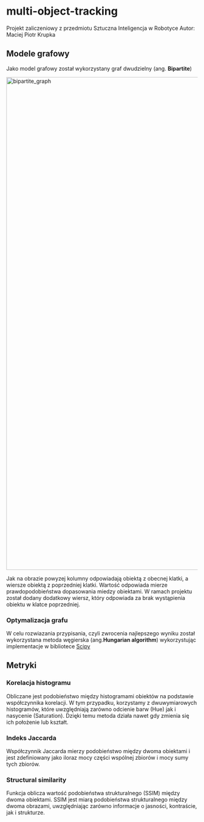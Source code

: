 # multi-object-tracking
Projekt zaliczeniowy z przedmiotu Sztuczna Inteligencja w Robotyce
Autor: Maciej Piotr Krupka

## Modele grafowy
Jako model grafowy został wykorzystany graf dwudzielny (ang. **Bipartite**)

<img width="1293" alt="bipartite_graph" src="https://github.com/macnack/multi-object-tracking/assets/59151986/83bdc6aa-ab88-42ae-82e4-9a430190e897">

Jak na obrazie powyzej kolumny odpowiadają obiektą z obecnej klatki, a wiersze obiektą z poprzedniej klatki. Wartość odpowiada mierze prawdopodobieństwa dopasowania miedzy obiektami. W ramach projektu został dodany dodatkowy wiersz, który odpowiada za brak wystąpienia obiektu w klatce poprzedniej.

### Optymalizacja grafu
W celu rozwiazania przypisania, czyli zwrocenia najlepszego wyniku został wykorzystana metoda węgierska (ang.**Hungarian algorithm**) wykorzystując implementacje w bibliotece [Scipy](https://docs.scipy.org/doc/scipy/reference/generated/scipy.optimize.linear_sum_assignment.html)

## Metryki

### Korelacja histogramu
Obliczane jest podobieństwo między histogramami obiektów na podstawie współczynnika korelacji. W tym przypadku, korzystamy z dwuwymiarowych histogramów, które uwzględniają zarówno odcienie barw (Hue) jak i nasycenie (Saturation). Dzięki temu metoda działa nawet gdy zmienia się ich położenie lub kształt.

### Indeks Jaccarda
Współczynnik Jaccarda mierzy podobieństwo między dwoma obiektami i jest zdefiniowany jako iloraz mocy części wspólnej zbiorów i mocy sumy tych zbiorów. 

### Structural similarity
Funkcja oblicza wartość podobieństwa strukturalnego (SSIM) między dwoma obiektami. SSIM jest miarą podobieństwa strukturalnego między dwoma obrazami, uwzględniając zarówno informacje o jasności, kontraście, jak i strukturze.